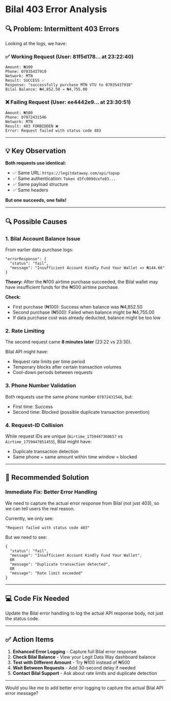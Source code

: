 # Bilal 403 Error Analysis

## 🔍 Problem: Intermittent 403 Errors

Looking at the logs, we have:

### ✅ **Working Request (User: 81f5d178... at 23:22:40)**
```
Amount: ₦100
Phone: 07035437910
Network: MTN
Result: SUCCESS ✅
Response: "successfully purchase MTN VTU to 07035437910"
Bilal Balance: ₦4,852.50 → ₦4,755.00
```

### ❌ **Failing Request (User: ee4442e9... at 23:30:51)**
```
Amount: ₦500
Phone: 07072431546
Network: MTN
Result: 403 FORBIDDEN ❌
Error: Request failed with status code 403
```

---

## 💡 Key Observation

**Both requests use identical:**
- ✅ Same URL: `https://legitdataway.com/api/topup`
- ✅ Same authentication: `Token d3fc009dcefe03...`
- ✅ Same payload structure
- ✅ Same headers

**But one succeeds, one fails!**

---

## 🔍 Possible Causes

### 1. **Bilal Account Balance Issue**
From earlier data purchase logs:
```
"errorResponse": {
  "status": "fail",
  "message": "Insufficient Account Kindly Fund Your Wallet => ₦144.66"
}
```

**Theory:** After the ₦100 airtime purchase succeeded, the Bilal wallet may have insufficient funds for the ₦500 airtime purchase.

**Check:**
- First purchase (₦100): Success when balance was ₦4,852.50
- Second purchase (₦500): Failed when balance might be ₦4,755.00
- If data purchase cost was already deducted, balance might be too low

### 2. **Rate Limiting**
The second request came **8 minutes later** (23:22 vs 23:30).

Bilal API might have:
- Request rate limits per time period
- Temporary blocks after certain transaction volumes
- Cool-down periods between requests

### 3. **Phone Number Validation**
Both requests use the same phone number `07072431546`, but:
- First time: Success
- Second time: Blocked (possible duplicate transaction prevention)

### 4. **Request-ID Collision**
While request IDs are unique (`Airtime_1759447360657` vs `Airtime_1759447851455`), Bilal might have:
- Duplicate transaction detection
- Same phone + same amount within time window = blocked

---

## 🎯 Recommended Solution

### Immediate Fix: Better Error Handling

We need to capture the actual error response from Bilal (not just 403), so we can tell users the real reason.

Currently, we only see:
```
"Request failed with status code 403"
```

But we need to see:
```
{
  "status": "fail",
  "message": "Insufficient Account Kindly Fund Your Wallet",
  OR
  "message": "Duplicate transaction detected",
  OR
  "message": "Rate limit exceeded"
}
```

---

## 💻 Code Fix Needed

Update the Bilal error handling to log the actual API response body, not just the status code.

---

## ✅ Action Items

1. **Enhanced Error Logging** - Capture full Bilal error response
2. **Check Bilal Balance** - View your Legit Data Way dashboard balance
3. **Test with Different Amount** - Try ₦100 instead of ₦500
4. **Wait Between Requests** - Add 30-second delay if needed
5. **Contact Bilal Support** - Ask about rate limits and duplicate detection

---

Would you like me to add better error logging to capture the actual Bilal API error message?


